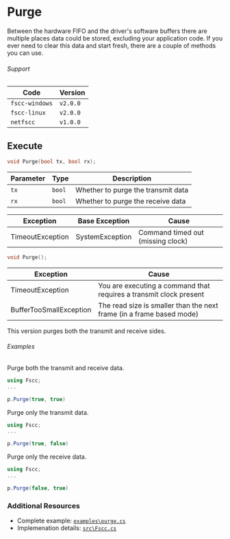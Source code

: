 # Purge
Between the hardware FIFO and the driver's software buffers there are multiple places data could 
be stored, excluding your application code. If you ever need to clear this data and start fresh, 
there are a couple of methods you can use.

###### Support
| Code           | Version
| -------------- | --------
| `fscc-windows` | `v2.0.0` 
| `fscc-linux`   | `v2.0.0` 
| `netfscc`      | `v1.0.0`


## Execute
```c
void Purge(bool tx, bool rx);
```

| Parameter | Type   | Description
| --------- | ------ | -----------------------
| `tx`      | `bool` | Whether to purge the transmit data
| `rx`      | `bool` | Whether to purge the receive data

| Exception        | Base Exception  | Cause
| ---------------- | --------------- | ---------------------------------
| TimeoutException | SystemException | Command timed out (missing clock)


```c
void Purge();
```

| Exception               | Cause
| ----------------------- | --------------------------------------------------------------------
| TimeoutException        | You are executing a command that requires a transmit clock present
| BufferTooSmallException | The read size is smaller than the next frame (in a frame based mode)


This version purges both the transmit and receive sides.


###### Examples
Purge both the transmit and receive data.
```c#
using Fscc;
...

p.Purge(true, true)
```

Purge only the transmit data.
```c#
using Fscc;
...

p.Purge(true, false)
```

Purge only the receive data.
```c#
using Fscc;
...

p.Purge(false, true)
```


### Additional Resources
- Complete example: [`examples\purge.cs`](https://github.com/commtech/netfscc/blob/master/examples/purge.cs)
- Implemenation details: [`src\Fscc.cs`](https://github.com/commtech/netfscc/blob/master/src/Fscc.cs)
